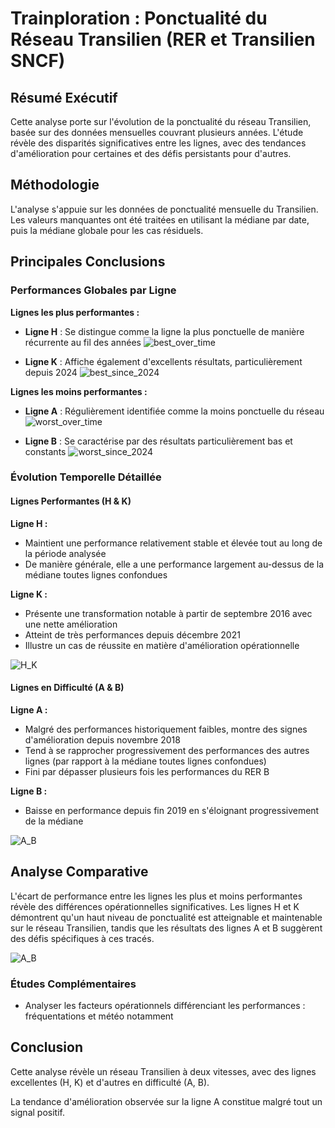 # Trainploration : Ponctualité du Réseau Transilien (RER et Transilien SNCF)

## Résumé Exécutif

Cette analyse porte sur l'évolution de la ponctualité du réseau Transilien, basée sur des données mensuelles couvrant plusieurs années. L'étude révèle des disparités significatives entre les lignes, avec des tendances d'amélioration pour certaines et des défis persistants pour d'autres.

## Méthodologie

L'analyse s'appuie sur les données de ponctualité mensuelle du Transilien. Les valeurs manquantes ont été traitées en utilisant la médiane par date, puis la médiane globale pour les cas résiduels.

## Principales Conclusions

### Performances Globales par Ligne

**Lignes les plus performantes :**
- **Ligne H** : Se distingue comme la ligne la plus ponctuelle de manière récurrente au fil des années
![best_over_time](https://github.com/user-attachments/assets/f7c3cb62-e97d-4659-aebe-f53605774348)


- **Ligne K** : Affiche également d'excellents résultats, particulièrement depuis 2024
![best_since_2024](https://github.com/user-attachments/assets/e15f946b-b301-4a04-a45c-6e208ed45227)



**Lignes les moins performantes :**
- **Ligne A** : Régulièrement identifiée comme la moins ponctuelle du réseau
![worst_over_time](https://github.com/user-attachments/assets/f59ae9b7-f6a1-4092-a0b4-2fc42b9c9ffa)


- **Ligne B** : Se caractérise par des résultats particulièrement bas et constants
![worst_since_2024](https://github.com/user-attachments/assets/40b725fe-d53a-4e15-9d3f-fa60ce02a7b3)



### Évolution Temporelle Détaillée

#### Lignes Performantes (H & K)

**Ligne H :**
- Maintient une performance relativement stable et élevée tout au long de la période analysée
- De manière générale, elle a une performance largement au-dessus de la médiane toutes lignes confondues

**Ligne K :**
- Présente une transformation notable à partir de septembre 2016 avec une nette amélioration
- Atteint de très performances depuis décembre 2021
- Illustre un cas de réussite en matière d'amélioration opérationnelle

![H_K](https://github.com/user-attachments/assets/be5d3ed9-c6a7-4560-8397-f9ae81eab9af)


#### Lignes en Difficulté (A & B)

**Ligne A :**
- Malgré des performances historiquement faibles, montre des signes d'amélioration depuis novembre 2018
- Tend à se rapprocher progressivement des performances des autres lignes (par rapport à la médiane toutes lignes confondues)
- Fini par dépasser plusieurs fois les performances du RER B

**Ligne B :**
- Baisse en performance depuis fin 2019 en s'éloignant progressivement de la médiane

![A_B](https://github.com/user-attachments/assets/e9d12979-84c4-4e88-b774-899fff5cc61b)


## Analyse Comparative

L'écart de performance entre les lignes les plus et moins performantes révèle des différences opérationnelles significatives. Les lignes H et K démontrent qu'un haut niveau de ponctualité est atteignable et maintenable sur le réseau Transilien, tandis que les résultats des lignes A et B suggèrent des défis spécifiques à ces tracés.

![A_B](https://github.com/user-attachments/assets/5a02e67a-a7b4-4293-866e-2af8e1b90c87)


### Études Complémentaires
- Analyser les facteurs opérationnels différenciant les performances : fréquentations et météo notamment

## Conclusion

Cette analyse révèle un réseau Transilien à deux vitesses, avec des lignes excellentes (H, K) et d'autres en difficulté (A, B). 

La tendance d'amélioration observée sur la ligne A constitue malgré tout un signal positif.
